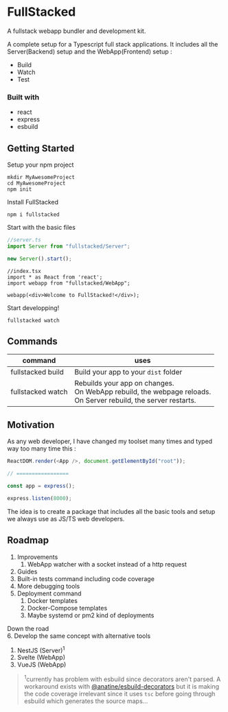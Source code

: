 # FullStacked
A fullstack webapp bundler and development kit.

A complete setup for a Typescript full stack applications.
It includes all the Server(Backend) setup and the WebApp(Frontend) setup :
* Build
* Watch
* Test

### Built with
* react
* express
* esbuild

## Getting Started
Setup your npm project
```shell
mkdir MyAwesomeProject
cd MyAwesomeProject
npm init
```
Install FullStacked
```shell
npm i fullstacked
```
Start with the basic files
```ts
//server.ts
import Server from "fullstacked/Server";

new Server().start();
```
```tsx
//index.tsx
import * as React from 'react';
import webapp from "fullstacked/WebApp";

webapp(<div>Welcome to FullStacked!</div>);
```
Start developping!
```shell
fullstacked watch
```

## Commands

| command | uses |
| --- | --- |
| fullstacked build | Build your app to your `dist` folder |
| fullstacked watch | Rebuilds your app on changes.<br />On WebApp rebuild, the webpage reloads.<br />On Server rebuild, the server restarts.|

## Motivation
As any web developer, I have changed my toolset many times and typed way too many time this :
```js
ReactDOM.render(<App />, document.getElementById("root"));

// =================

const app = express();

express.listen(8000);
```
The idea is to create a package that includes all the basic tools and setup we always use as JS/TS web developers.

## Roadmap
1. Improvements
   1. WebApp watcher with a socket instead of a http request
2. Guides
3. Built-in tests command including code coverage
4. More debugging tools
5. Deployment command
   1. Docker templates
   2. Docker-Compose templates
   3. Maybe systemd or pm2 kind of deployments

Down the road<br />
6. Develop the same concept with alternative tools
   1. NestJS (Server)<sup>1</sup>
   2. Svelte (WebApp)
   3. VueJS (WebApp)
> <sup>1</sup>currently has problem with esbuild since decorators aren't parsed.
> A workaround exists with [@anatine/esbuild-decorators](https://github.com/anatine/esbuildnx/tree/main/packages/esbuild-decorators) 
> but it is making the code coverage irrelevant since 
> it uses `tsc` before going through esbuild which generates the source maps...
